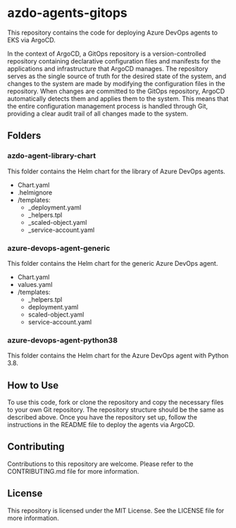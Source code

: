 # azdo-agents-gitops

This repository contains the code for deploying Azure DevOps agents to EKS via ArgoCD. 

In the context of ArgoCD, a GitOps repository is a version-controlled repository containing declarative configuration files and manifests for the applications and infrastructure that ArgoCD manages. The repository serves as the single source of truth for the desired state of the system, and changes to the system are made by modifying the configuration files in the repository.
When changes are committed to the GitOps repository, ArgoCD automatically detects them and applies them to the system. This means that the entire configuration management process is handled through Git, providing a clear audit trail of all changes made to the system.


## Folders

### azdo-agent-library-chart

This folder contains the Helm chart for the library of Azure DevOps agents. 

- Chart.yaml
- .helmignore
- /templates:
  - _deployment.yaml
  - _helpers.tpl
  - _scaled-object.yaml
  - _service-account.yaml

### azure-devops-agent-generic

This folder contains the Helm chart for the generic Azure DevOps agent.

- Chart.yaml
- values.yaml
- /templates:
  - _helpers.tpl
  - deployment.yaml
  - scaled-object.yaml
  - service-account.yaml

### azure-devops-agent-python38

This folder contains the Helm chart for the Azure DevOps agent with Python 3.8.

## How to Use

To use this code, fork or clone the repository and copy the necessary files to your own Git repository. The repository structure should be the same as described above. Once you have the repository set up, follow the instructions in the README file to deploy the agents via ArgoCD.

## Contributing

Contributions to this repository are welcome. Please refer to the CONTRIBUTING.md file for more information.

## License

This repository is licensed under the MIT License. See the LICENSE file for more information.

